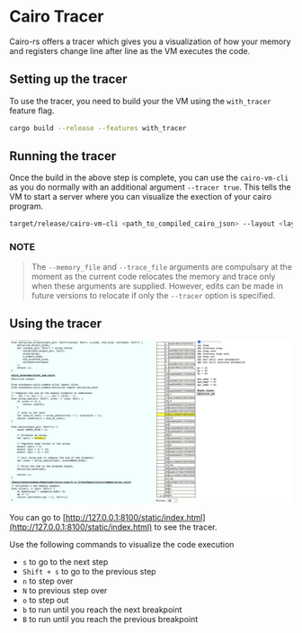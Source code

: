 # Cairo Tracer

Cairo-rs offers a tracer which gives you a visualization of how your memory and registers change line after line as the VM executes the code.

## Setting up the tracer

To use the tracer, you need to build your the VM using the `with_tracer` feature flag.

```bash
cargo build --release --features with_tracer
```

## Running the tracer

Once the build in the above step is complete, you can use the `cairo-vm-cli` as you do normally with an additional argument `--tracer true`. This tells the VM to start a server where you can visualize the exection of your cairo program.

```bash
target/release/cairo-vm-cli <path_to_compiled_cairo_json> --layout <layout> --memory_file <path_to_store_memory_binary> --trace_file <path_to_store_tracer_binary> --tracer true
```

### NOTE
> The `--memory_file` and `--trace_file` arguments are compulsary at the moment as the current code relocates the memory and trace only when these arguments are supplied. However, edits can be made in future versions to relocate if only the `--tracer` option is specified.


## Using the tracer

![tracer](tracer.png)

You can go to [http://127.0.0.1:8100/static/index.html](http://127.0.0.1:8100/static/index.html) to see the tracer.

Use the following commands to visualize the code execution

- `s` to go to the next step
- `Shift + s` to go to the previous step
- `n` to step over
- `N` to previous step over
- `o` to step out
- `b` to run until you reach the next breakpoint
- `B` to run until you reach the previous breakpoint
